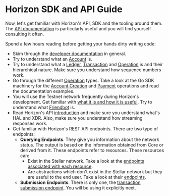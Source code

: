 # **Horizon SDK and API Guide**

Now, let's get familiar with Horizon's API, SDK and the tooling around them. The [API documentation](https://developers.stellar.org/api/) is particularly useful and you will find yourself consulting it often.

Spend a few hours reading before getting your hands dirty writing code:

- Skim through the [developer documentation](https://developers.stellar.org/docs/) in general. 
- Try to understand what an [Account](https://developers.stellar.org/docs/glossary/accounts/) is.
- Try to understand what a [Ledger](https://developers.stellar.org/docs/glossary/ledger/), [Transaction](https://developers.stellar.org/docs/glossary/transactions/) and [Operation](https://developers.stellar.org/docs/glossary/operations/) is and their hierarchical nature. Make sure you understand how sequence numbers work.
- Go through the different [Operation](https://developers.stellar.org/docs/start/list-of-operations/) types. Take a look at the Go SDK machinery for the [Account Creation](https://godoc.org/github.com/pownieh/stellar_go/txnbuild#CreateAccount) and [Payment](https://godoc.org/github.com/pownieh/stellar_go/txnbuild#Payment) operations and read the documentation examples.
- You will use the Testnet network frequently during Horizon's development. Get familiar with [what it is and how it is useful](https://developers.stellar.org/docs/glossary/testnet/). Try to understand what [Friendbot](https://github.com/pownieh/stellar_go/tree/master/services/friendbot) is.
- Read Horizon's API [introduction](https://developers.stellar.org/api/introduction/) and make sure you understand what's HAL and XDR. Also, make sure you understand how streaming responses work.
- Get familiar with Horizon's REST API endpoints. There are two type of endpoints:
    - **Querying Endpoints**. They give you information about the network status. The output is based on the information obtained from Core or derived from it. These endpoints refer to resources. These resources can:
        - Exist in the Stellar network. Take a look at the [endpoints associated with each resource](https://developers.stellar.org/api/resources/).
        - Are abstractions which don't exist in the Stellar network but they are useful to the end user. Take a look at their [endpoints](https://developers.stellar.org/api/aggregations/).
    - **Submission Endpoints**. There is only one, the [transaction submission endpoint](https://www.stellar.org/developers/horizon/reference/endpoints/transactions-create.html). You will be using it explicitly next.